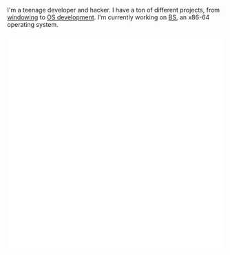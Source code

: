 I'm a teenage developer and hacker. I have a ton of different projects, from [windowing](https://github.com/loki-chat/lokinit) to [OS development](https://github.com/bright-shard/bs). I'm currently working on [BS](https://github.com/bright-shard/bs), an x86-64 operating system.

<div align="center">
    <img src="svg.svg" width="900" height="500" />
</div>
